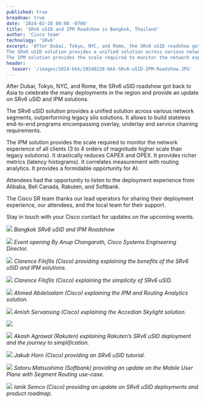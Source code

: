 ```yaml
---
published: true
breadnav: true
date: '2024-02-28 00:00 -0700'
title: 'SRv6 uSID and IPM Roadshow in Bangkok, Thailand'
author: 'Cisco team'
technology: 'SRv6'
excerpt: 'After Dubai, Tokyo, NYC, and Rome, the SRv6 uSID roadshow got back to Asia to celebrate the many deployments in the region and provide an update on SRv6 uSID and IPM solutions.
The SRv6 uSID solution provides a unified solution across various network segments, outperforming legacy silo solutions. It allows to build stateless end-to-end programs encompassing overlay, underlay and service chaining requirements.
The IPM solution provides the scale required to monitor the network experience of all clients  (3 to 4 orders of magnitude higher scale than legacy solutions). It drastically reduces CAPEX and OPEX. It provides richer metrics (latency histograms). It correlates measurement with routing analytics. It provides a formidable opportunity for AI.'
header:
  teaser: '/images/2024-bkk/20240228-bkk-SRv6-uSID-IPM-Roadshow.JPG'
---
```

After Dubai, Tokyo, NYC, and Rome, the SRv6 uSID roadshow got back to Asia to celebrate the many deployments in the region and provide an update on SRv6 uSID and IPM solutions.

The SRv6 uSID solution provides a unified solution across various network segments, outperforming legacy silo solutions. It allows to build stateless end-to-end programs encompassing overlay, underlay and service chaining requirements.

The IPM solution provides the scale required to monitor the network experience of all clients  (3 to 4 orders of magnitude higher scale than legacy solutions). It drastically reduces CAPEX and OPEX. It provides richer metrics (latency histograms). It correlates measurement with routing analytics. It provides a formidable opportunity for AI.

Attendees had the opportunity to listen to the deployment experience from Alibaba, Bell Canada, Rakuten, and Softbank. 

The Cisco SR team thanks our lead operators for sharing their deployment experience, our attendees, and the local team for their support. 

Stay in touch with your Cisco contact for updates on the upcoming events.  

![](/images/2024-bkk/20240228-bkk-SRv6-uSID-IPM-Roadshow.JPG#center)
*Bangkok SRv6 uSID and IPM Roadshow*

![](/images/2024-bkk/20240228-bkk-Anup-Changaroth-Cisco-event-opening.JPG#center)
*Event opening By Anup Changaroth, Cisco Systems Engineering Director.*

![](/images/2024-bkk/20240228-bkk-Clarence-Filsfils-Cisco-uSID-IPM-update.JPG.JPG#center)
*Clarence Filsfils (Cisco) providing explaining the benefits of the SRv6 uSID and IPM solutions.*

![](/images/2024-bkk/20240228-bkk-Clarence-Filsfils-Cisco-SRv6-uSID-simplicity.JPG#center)
*Clarence Filsfils (Cisco) explaining the simplicity of SRv6 uSID.*

![](/images/2024-bkk/220240228-bkk-Ahmed-Abdelsalam-Cisco-IPM-RA.JPG#center)
*Ahmed Abdelsalam (Cisco) explaining the IPM and Routing Analytics solution.*

![](/images/2024-bkk/20240228-bkk-Amish-Servansing-Cisco-Accedian-Skylight.JPG#center)
*Amish Servansing (Cisco) explaining the Accedian Skylight solution.*

![](/images/2024-bkk/20240228-bkk-Roy-Jiang-Alibaba-SRv6-uSID-deployment.JPG#center)

![](/images/2024-bkk/20240228-bkk-Akash-Agrawal-Rakuten-SRv6-uSID-deployment.JPG#center)
*Akash Agrawal (Rakuten) explaining Rakuten’s SRv6 uSID deployment and the journey to simplification.*

![](/images/2024-bkk/20240228-bkk-Jakub-Horn-Cisco-SRv6-uSID-tutorial.JPG#center)
*Jakub Horn (Cisco) providing an SRv6 uSID tutorial.*

![](/images/2024-bkk/20240228-bkk-Satoru-Matsushima-Softbank-MUP-update.JPG#center)
*Satoru Matsushima (Softbank) providing an update on the Mobile User Plane with Segment Routing use-case.*

![](/images/2024-bkk/20240228-bkk-Ianik-Semco-Cisco-SRv6-uSID-roadmap.JPG#center)
*Ianik Semco (Cisco) providing an update on SRv6 uSID deployments and product roadmap.*